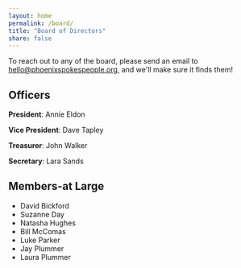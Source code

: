 ```yaml
---
layout: home
permalink: /board/
title: "Board of Directors"
share: false
---
```


To reach out to any of the board, please send an email to [hello@phoenixspokespeople.org](mailto:hello@phoenixspokespeople.org), and we'll make sure it finds them!

## Officers

**President**: Annie Eldon

**Vice President**: Dave Tapley

**Treasurer**: John Walker

**Secretary**: Lara Sands

## Members-at Large

* David Bickford
* Suzanne Day
* Natasha Hughes
* Bill McComas
* Luke Parker
* Jay Plummer
* Laura Plummer
